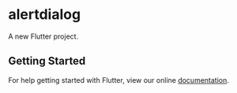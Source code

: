 # alertdialog

A new Flutter project.

## Getting Started

For help getting started with Flutter, view our online
[documentation](https://flutter.io/).
